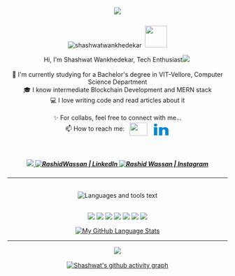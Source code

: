 <h1 align="center">
  <a href="https://git.io/typing-svg">
    <img src="https://readme-typing-svg.herokuapp.com?size=22&color=fbffa8&background=68FF1900&width=404&lines=Hello+There+!+%F0%9F%91%8B;This+is+Shashwat+Wankhedekar...;&center=true&size=23">
  </a>
</h1>

<p align="center"> <img src="https://komarev.com/ghpvc/?username=shashwatwankhedekar&label=Profile%20views&color=ff0000&style=flat" alt="shashwatwankhedekar" />&nbsp;&nbsp;<img src="https://media.giphy.com/media/ObNTw8Uzwy6KQ/giphy.gif" width="50px" height = "50">
<br>
<p align="center">
  Hi, I'm Shashwat Wankhedekar, Tech Enthusiast<img src="https://camo.githubusercontent.com/63371d36886ee658f5a97401f393e1ab1684b2fd3de674b8f5efc7d410b2a3d0/68747470733a2f2f6d656469612e67697068792e636f6d2f6d656469612f57556c706c634d704f43456d5447427442572f67697068792e676966" width="50px">&nbsp;
  <br>
  <br>
  🔬 I'm currently studying for a Bachelor's degree in VIT-Vellore, Computer Science Department
  <br>
  🎓 I know intermediate Blockchain Development and MERN stack
  <br>
  💻 I love writing code and read articles about it
  <br>
  <br>
  ✨ For collabs, feel free to connect with me...
  <br>
  📫 How to reach me: &nbsp;&nbsp;<a href = "mailto: shashwatwankhedekar@gmail.com"><img align="center" src="https://camo.githubusercontent.com/9f8403b6cb58d427fe1fcaafdf1cf00299d0bf2ef53b14a5e32e66ccf657876d/68747470733a2f2f63646e2e737667706f726e2e636f6d2f6c6f676f732f676f6f676c652d676d61696c2e737667" height="30" width="40" /></a>&nbsp;&nbsp;
  <a href = "https://linkedin.com/in/shashwatwankhedekar"><img align="center" src="https://raw.githubusercontent.com/karmathecoder/karmathecoder/main/source/linkedin.gif" height="35" width="40" /></a>
</p>

<div align="center">
 


<br>
  

  
  


<h5 align="center">
<a href="https://twitter.com/shashwatwankhedekar">
    <img height="60" src="https://user-images.githubusercontent.com/60597290/173852545-4b8a3257-69ac-42ad-895e-bb842fd60372.png" />
</a> 
<a href="https://www.linkedin.com/in/shashwatwankhedekar/">
  <img height="60" alt="RashidWassan | LinkedIn"  src="https://user-images.githubusercontent.com/60597290/173852531-4343e250-e3cb-4bdb-b84f-50695c64aa12.png"/>
</a> 

<a href="https://www.instagram.com/shashwatwankhedekar">
  <img height="60" alt="Rashid Wassan | Instagram"  src="https://user-images.githubusercontent.com/60597290/173852523-c34e15e4-dc3b-4c2a-a5a4-d460b96e4151.png" />
</a>
</h5>

<hr>
<div>&nbsp;</div>
<img height="65" alt="Languages and tools text" src="https://user-images.githubusercontent.com/60597290/152353234-0715ffd6-7680-4536-9fdc-ef1abc74c469.svg" />
<br>
<br>
<p align="center">
<img height="100" src="https://user-images.githubusercontent.com/60597290/152362823-eb0e032a-5c84-4832-803c-c77bf5b558a0.png" />
<img height="100" src="https://user-images.githubusercontent.com/60597290/164893707-4c275cb6-c536-4173-bfc4-3d6cc1bdb6c1.png" />
<img height="100" src="https://user-images.githubusercontent.com/60597290/152366154-ec1ddf07-fcf8-41f5-a5f8-ccfc331622a2.png" />
<img height="100" src="https://user-images.githubusercontent.com/60597290/152366741-4ebfc910-49b4-4365-829d-89f9a5873ff5.png" />
<img height="100" src="https://user-images.githubusercontent.com/60597290/152363164-01140f44-5328-4ea3-8d95-fec21af7e295.png" />
<img height="100" src="https://user-images.githubusercontent.com/60597290/152366195-2a7a5be2-acc8-485c-9908-861bcfaa3f2b.png" />
<img height="100" src="https://user-images.githubusercontent.com/60597290/164893705-6928f187-fa61-4174-abba-bfd8d93b6fb2.png" />

[![My GitHub Language Stats](https://github-readme-stats.vercel.app/api/top-langs/?username=shashwatwankhedekar&langs_count=5&theme=omni)]()
  <br>  
  </p>
<hr>
  

<p align="center">

  <!--
  < img width="400px" src="https://github-readme-stats.vercel.app/api?username=shashwatwankhedekar&count_private=true&show_icons=true&theme=material-palenight&hide_border=true&bg_color=1F222E" />
  -->
  
  <img width="400px" src="https://github-readme-streak-stats.herokuapp.com?user=shashwatwankhedekar&theme=material-palenight&hide_border=true&fire=C77800&ring=7C2AE8&background=1F222E" />
  
</p>
<!--   <a width="401px" href="http://www.github.com/shashwatwankhedekar"><img src="https://github-readme-activity-graph.cyclic.app/graph?username=snaka&bg_color=1f222e&color=ffffff&line=7c2ae7&point=fe95d5&area_color=7c2ae7&area=true&hide_border=true&custom_title=GitHub%20Commits%20Graph" alt="GitHub Commits " /></a> -->

  [![Shashwat's github activity graph](https://github-readme-activity-graph.vercel.app/graph?username=shashwatwankhedekar&bg_color=1f222e&color=a4aacb&line=7c2ae8&point=fe95d5&area=true&hide_border=true)](https://github.com/shashwatwankhedekar/github-readme-activity-graph)

<!--  
<div align="center"> <img src="https://github.com/shashwatwankhedekar/shashwatwankhedekar/blob/output/github-contribution-grid-snake.svg" /></div>
-->

